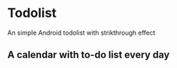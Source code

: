 # Todolist
An simple Android todolist with strikthrough effect

## A calendar with to-do list every day
